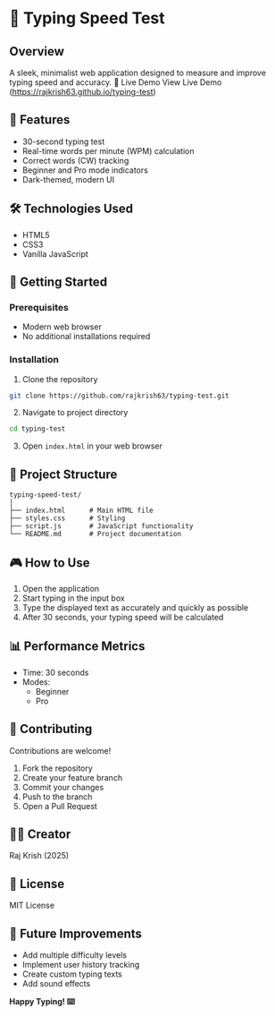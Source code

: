 # 🚀 Typing Speed Test

## Overview
A sleek, minimalist web application designed to measure and improve typing speed and accuracy.
🔗 Live Demo
View Live Demo (https://rajkrish63.github.io/typing-test)

## 🌟 Features
- 30-second typing test
- Real-time words per minute (WPM) calculation
- Correct words (CW) tracking
- Beginner and Pro mode indicators
- Dark-themed, modern UI

## 🛠 Technologies Used
- HTML5
- CSS3
- Vanilla JavaScript

## 🚀 Getting Started

### Prerequisites
- Modern web browser
- No additional installations required

### Installation
1. Clone the repository
```bash
git clone https://github.com/rajkrish63/typing-test.git
```

2. Navigate to project directory
```bash
cd typing-test
```

3. Open `index.html` in your web browser

## 📂 Project Structure
```
typing-speed-test/
│
├── index.html      # Main HTML file
├── styles.css      # Styling
├── script.js       # JavaScript functionality
└── README.md       # Project documentation
```

## 🎮 How to Use
1. Open the application
2. Start typing in the input box
3. Type the displayed text as accurately and quickly as possible
4. After 30 seconds, your typing speed will be calculated

## 📊 Performance Metrics
- Time: 30 seconds
- Modes: 
  - Beginner
  - Pro

## 🤝 Contributing
Contributions are welcome! 
1. Fork the repository
2. Create your feature branch
3. Commit your changes
4. Push to the branch
5. Open a Pull Request

## 👨‍💻 Creator
Raj Krish (2025)

## 📄 License
MIT License

## 🚧 Future Improvements
- Add multiple difficulty levels
- Implement user history tracking
- Create custom typing texts
- Add sound effects

**Happy Typing! ⌨️**
